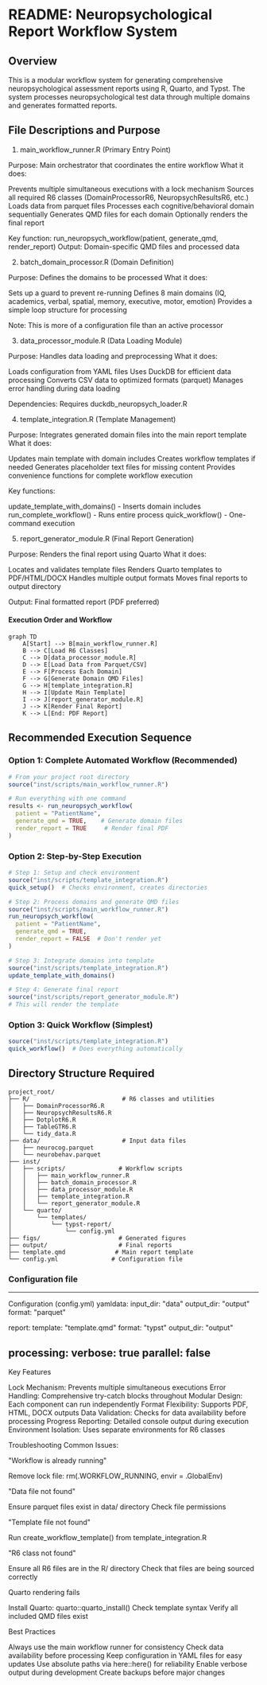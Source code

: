 # README: Neuropsychological Report Workflow System

## Overview
This is a modular workflow system for generating comprehensive
neuropsychological assessment reports using R, Quarto, and Typst. The system
processes neuropsychological test data through multiple domains and generates
formatted reports.

## File Descriptions and Purpose
1. main_workflow_runner.R (Primary Entry Point)

Purpose: Main orchestrator that coordinates the entire workflow
What it does:

Prevents multiple simultaneous executions with a lock mechanism
Sources all required R6 classes (DomainProcessorR6, NeuropsychResultsR6, etc.)
Loads data from parquet files
Processes each cognitive/behavioral domain sequentially
Generates QMD files for each domain
Optionally renders the final report


Key function: run_neuropsych_workflow(patient, generate_qmd, render_report)
Output: Domain-specific QMD files and processed data

2. batch_domain_processor.R (Domain Definition)

Purpose: Defines the domains to be processed
What it does:

Sets up a guard to prevent re-running
Defines 8 main domains (IQ, academics, verbal, spatial, memory, executive, motor, emotion)
Provides a simple loop structure for processing


Note: This is more of a configuration file than an active processor

3. data_processor_module.R (Data Loading Module)

Purpose: Handles data loading and preprocessing
What it does:

Loads configuration from YAML files
Uses DuckDB for efficient data processing
Converts CSV data to optimized formats (parquet)
Manages error handling during data loading


Dependencies: Requires duckdb_neuropsych_loader.R

4. template_integration.R (Template Management)

Purpose: Integrates generated domain files into the main report template
What it does:

Updates main template with domain includes
Creates workflow templates if needed
Generates placeholder text files for missing content
Provides convenience functions for complete workflow execution


Key functions:

update_template_with_domains() - Inserts domain includes
run_complete_workflow() - Runs entire process
quick_workflow() - One-command execution



5. report_generator_module.R (Final Report Generation)

Purpose: Renders the final report using Quarto
What it does:

Locates and validates template files
Renders Quarto templates to PDF/HTML/DOCX
Handles multiple output formats
Moves final reports to output directory


Output: Final formatted report (PDF preferred)

#### Execution Order and Workflow
```mermaid
graph TD
    A[Start] --> B[main_workflow_runner.R]
    B --> C[Load R6 Classes]
    C --> D[data_processor_module.R]
    D --> E[Load Data from Parquet/CSV]
    E --> F[Process Each Domain]
    F --> G[Generate Domain QMD Files]
    G --> H[template_integration.R]
    H --> I[Update Main Template]
    I --> J[report_generator_module.R]
    J --> K[Render Final Report]
    K --> L[End: PDF Report]
```

## Recommended Execution Sequence

### Option 1: Complete Automated Workflow (Recommended)


```r
# From your project root directory
source("inst/scripts/main_workflow_runner.R")

# Run everything with one command
results <- run_neuropsych_workflow(
  patient = "PatientName",
  generate_qmd = TRUE,    # Generate domain files
  render_report = TRUE     # Render final PDF
)
```

### Option 2: Step-by-Step Execution

```r
# Step 1: Setup and check environment
source("inst/scripts/template_integration.R")
quick_setup()  # Checks environment, creates directories

# Step 2: Process domains and generate QMD files
source("inst/scripts/main_workflow_runner.R")
run_neuropsych_workflow(
  patient = "PatientName",
  generate_qmd = TRUE,
  render_report = FALSE  # Don't render yet
)

# Step 3: Integrate domains into template
source("inst/scripts/template_integration.R")
update_template_with_domains()

# Step 4: Generate final report
source("inst/scripts/report_generator_module.R")
# This will render the template
```

### Option 3: Quick Workflow (Simplest)


```r
source("inst/scripts/template_integration.R")
quick_workflow()  # Does everything automatically
```

## Directory Structure Required
```
project_root/
├── R/                          # R6 classes and utilities
│   ├── DomainProcessorR6.R
│   ├── NeuropsychResultsR6.R
│   ├── DotplotR6.R
│   ├── TableGTR6.R
│   └── tidy_data.R
├── data/                       # Input data files
│   ├── neurocog.parquet
│   └── neurobehav.parquet
├── inst/
│   ├── scripts/               # Workflow scripts
│   │   ├── main_workflow_runner.R
│   │   ├── batch_domain_processor.R
│   │   ├── data_processor_module.R
│   │   ├── template_integration.R
│   │   └── report_generator_module.R
│   └── quarto/
│       └── templates/
│           └── typst-report/
│               └── config.yml
├── figs/                      # Generated figures
├── output/                    # Final reports
├── template.qmd              # Main report template
└── config.yml               # Configuration file
```

### Configuration file
---  
Configuration (config.yml)
yamldata:
  input_dir: "data"
  output_dir: "output"
  format: "parquet"

report:
  template: "template.qmd"
  format: "typst"
  output_dir: "output"

processing:
  verbose: true
  parallel: false
---
Key Features

Lock Mechanism: Prevents multiple simultaneous executions
Error Handling: Comprehensive try-catch blocks throughout
Modular Design: Each component can run independently
Format Flexibility: Supports PDF, HTML, DOCX outputs
Data Validation: Checks for data availability before processing
Progress Reporting: Detailed console output during execution
Environment Isolation: Uses separate environments for R6 classes

Troubleshooting
Common Issues:

"Workflow is already running"

Remove lock file: rm(.WORKFLOW_RUNNING, envir = .GlobalEnv)


"Data file not found"

Ensure parquet files exist in data/ directory
Check file permissions


"Template file not found"

Run create_workflow_template() from template_integration.R


"R6 class not found"

Ensure all R6 files are in the R/ directory
Check that files are being sourced correctly


Quarto rendering fails

Install Quarto: quarto::quarto_install()
Check template syntax
Verify all included QMD files exist



Best Practices

Always use the main workflow runner for consistency
Check data availability before processing
Keep configuration in YAML files for easy updates
Use absolute paths via here::here() for reliability
Enable verbose output during development
Create backups before major changes

